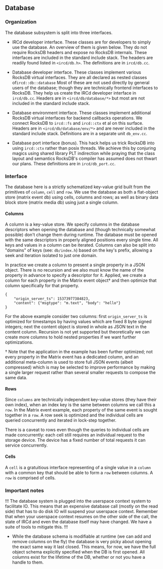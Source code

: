 ## Database

### Organization

The database subsystem is split into three interfaces.

- IRCd developer interface. These classes are for developers to simply use the
database. An overview of them is given below. They do not require RocksDB headers
and expose no RocksDB internals. These interfaces are included in the standard
include stack. The headers are readily found listed in `<ircd/db.h>`. The
definitions are in `ircd/db.cc`.

- Database developer interface. These classes implement various RocksDB virtual
interfaces. They are all declared as nested classes of`ircd::db::database` Most of
these are not used directly by general users of the database; though they are
technically frontend interfaces to RocksDB. They help us create the IRCd
developer interface in `ircd/db.cc`. Headers are in `<ircd/db/database/*>`
but most are not included in the standard include stack.

- Database environment interface. These classes implement additional RocksDB
virtual interfaces for backend callbacks operations. We connect RocksDB to `ircd::fs`
and `ircd::ctx` et al on this surface. Headers are in `<ircd/db/database/env/*>`
and are never included in the standard include stack. Definitions are in a
separate unit `db_env.cc`.

- Database port interface (bonus). This hack helps us trick RocksDB into using
`ircd::ctx` rather than posix threads. We achieve this by conjuring magics using
shared library PLT indirection while praying that the class layout and semantics
RocksDB's compiler has assumed does not thwart our plans. These definitions are
in `ircd/db_port.cc`.


### Interface
The database here is a strictly schematized key-value grid built from the primitives of
`column`, `cell` and `row`. We use the database as both a flat-object store (matrix
event db) using cells, columns and rows; as well as binary data block store (matrix
media db) using just a single column.

#### Columns
A column is a key-value store. We specify columns in the database descriptors when
opening the database and (though technically somewhat possible) don't change them
during runtime. The database must be opened with the same descriptors in properly
aligned positions every single time. All keys and values in a column can be iterated.
Columns can also be split into "domains" of keys (see: `db/index.h`) based on the
key's prefix, allowing a seek and iteration isolated to just one domain.

In practice we create a column to present a single property in a JSON object. There
is no recursion and we also must know the name of the property in advance to specify
a descriptor for it. Applied, we create a column for each property in the Matrix
event object† and then optimize that column specifically for that property.

```
{
	"origin_server_ts": 15373977384823,
	"content": {"msgtype": "m.text", "body": "hello"}
}

```

For the above example consider two columns: first `origin_server_ts` is optimized for
timestamps by having values which are fixed 8 byte signed integers; next the content
object is stored in whole as JSON text in the content column. Recursion is not yet
supported but theoretically we can create more columns to hold nested properties
if we want further optimizations.

† Note that the application in the example has been further optimized; not
every property in the Matrix event has a dedicated column, and an additional
meta-column is used to store full JSON events (albeit compressed) which is
may be selected to improve performance by making a single larger request
rather than several smaller requests to compose the same data.

#### Rows
Since `columns` are technically independent key-value stores (they have their own
index), when an index key is the same between columns we call this a `row`. In
the Matrix event example, each property of the same event is sought together in a
`row`. A row seek is optimized and the individual cells are queried concurrently and
iterated in lock-step together.

There is a caveat to rows even though the queries to individual cells are
made concurrently: each cell still requires an individual request to the
storage device. The device has a fixed number of total requests it can service
concurrently.

#### Cells
A `cell` is a gratuitious interface representing of a single value in a `column` with
a common key that should be able to form a `row` between columns. A `row` is comprised
of cells.

### Important notes

!!!
The database system is plugged into the userspace context system to facilitate IO. This means
that an expensive database call (mostly on the read side) that has to do disk IO will suspend
your userspace context. Remember that when your userspace context resumes on the other side
of the call, the state of IRCd and even the database itself may have changed. We have a suite
of tools to mitigate this.
!!!

* While the database schema is modifiable at runtime (we can add and remove columns on
the fly) the database is very picky about opening the exact same way it last closed.
This means, for now, we have the full object schema explicitly specified when the DB
is first opened. All columns exist for the lifetime of the DB, whether or not you have
a handle to them.

